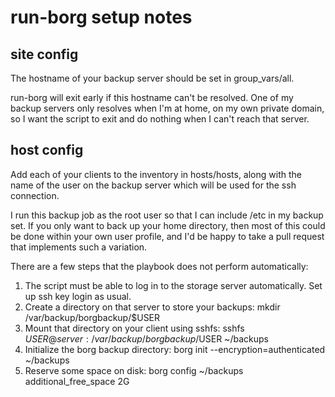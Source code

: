 # run-borg setup notes

## site config

The hostname of your backup server should be set in group_vars/all.

run-borg will exit early if this hostname can't be resolved.  One of my backup
servers only resolves when I'm at home, on my own private domain, so I want the
script to exit and do nothing when I can't reach that server.

## host config

Add each of your clients to the inventory in hosts/hosts, along with the name
of the user on the backup server which will be used for the ssh connection.

I run this backup job as the root user so that I can include /etc in my backup
set.  If you only want to back up your home directory, then most of this could
be done within your own user profile, and I'd be happy to take a pull request
that implements such a variation.

There are a few steps that the playbook does not perform automatically:

1. The script must be able to log in to the storage server automatically.  Set
   up ssh key login as usual.
2. Create a directory on that server to store your backups:
   mkdir /var/backup/borgbackup/$USER
3. Mount that directory on your client using sshfs:
   sshfs $USER@server:/var/backup/borgbackup/$USER ~/backups
4. Initialize the borg backup directory:
   borg init --encryption=authenticated ~/backups
5. Reserve some space on disk:
   borg config ~/backups additional_free_space 2G

